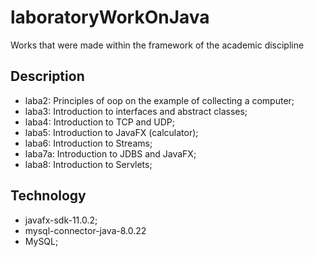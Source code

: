 # laboratoryWorkOnJava
Works that were made within the framework of the academic discipline
## Description
- laba2:
Principles of oop on the example of collecting a computer;
- laba3:
Introduction to interfaces and abstract classes;
- laba4:
Introduction to TCP and UDP;
- laba5:
Introduction to JavaFX (calculator);
- laba6:
Introduction to Streams;
- laba7a:
Introduction to JDBS and JavaFX;
- laba8:
Introduction to Servlets;
## Technology
- javafx-sdk-11.0.2;
- mysql-connector-java-8.0.22
- MySQL;
